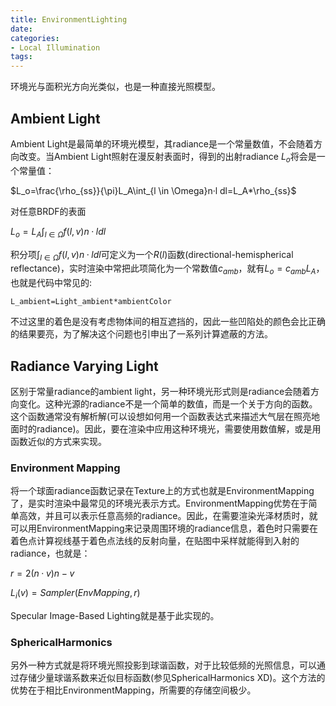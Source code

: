 ```yaml
---
title: EnvironmentLighting
date: 
categories: 
- Local Illumination
tags: 
---
```


环境光与面积光方向光类似，也是一种直接光照模型。

## Ambient Light

Ambient Light是最简单的环境光模型，其radiance是一个常量数值，不会随着方向改变。当Ambient Light照射在漫反射表面时，得到的出射radiance $L_o$将会是一个常量值：

$L_o=\frac{\rho_{ss}}{\pi}L_A\int_{l \in \Omega}n·l dl=L_A*\rho_{ss}$

对任意BRDF的表面

$L_o=L_A\int_{l \in \Omega}f(l,v) n·l dl$

积分项$\int_{l \in \Omega}f(l,v) n·l dl$可定义为一个$R(l)$函数(directional-hemispherical reflectance)，实时渲染中常把此项简化为一个常数值$c_{amb}$，就有$L_o=c_{amb}L_A$，也就是代码中常见的:

```CG
L_ambient=Light_ambient*ambientColor
```

不过这里的着色是没有考虑物体间的相互遮挡的，因此一些凹陷处的颜色会比正确的结果要亮，为了解决这个问题也引申出了一系列计算遮蔽的方法。

## Radiance Varying Light

区别于常量radiance的ambient light，另一种环境光形式则是radiance会随着方向变化。这种光源的radiance不是一个简单的数值，而是一个关于方向的函数。这个函数通常没有解析解(可以设想如何用一个函数表达式来描述大气层在照亮地面时的radiance)。因此，要在渲染中应用这种环境光，需要使用数值解，或是用函数近似的方式来实现。

### Environment Mapping 

将一个球面radiance函数记录在Texture上的方式也就是EnvironmentMapping了，是实时渲染中最常见的环境光表示方式。EnvironmentMapping优势在于简单高效，并且可以表示任意高频的radiance。因此，在需要渲染光泽材质时，就可以用EnvironmentMapping来记录周围环境的radiance信息，着色时只需要在着色点计算视线基于着色点法线的反射向量，在贴图中采样就能得到入射的radiance，也就是：

$r=2(n·v)n-v$

$L_i(v)=Sampler(EnvMapping,r)$

Specular Image-Based Lighting就是基于此实现的。

### SphericalHarmonics 

另外一种方式就是将环境光照投影到球谐函数，对于比较低频的光照信息，可以通过存储少量球谐系数来近似目标函数(参见SphericalHarmonics XD)。这个方法的优势在于相比EnvironmentMapping，所需要的存储空间极少。